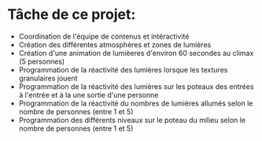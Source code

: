 # Tâche de ce projet: #
* Coordination de l'équipe de contenus et intéractivité
* Création des différentes atmosphères et zones de lumières
* Création d'une animation de lumièeres d'environ 60 secondes au climax (5 personnes)
* Programmation de la réactivité des lumières lorsque les textures granulaires jouent
* Programmation de la réactivité des lumières sur les poteaux des entrées à l'entrée et à la une sortie d'une personne
* Programmation de la réactivité du nombres de lumières allumés selon le nombre de personnes (entre 1 et 5)
* Programmation des différents niveaux sur le poteau du milieu selon le nombre de personnes (entre 1 et 5)
